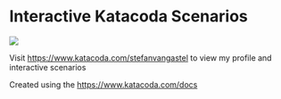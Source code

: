 # Interactive Katacoda Scenarios

[![](http://shields.katacoda.com/katacoda/stefanvangastel/count.svg)](https://www.katacoda.com/stefanvangastel "Get your profile on Katacoda.com")

Visit https://www.katacoda.com/stefanvangastel to view my profile and interactive scenarios

Created using the https://www.katacoda.com/docs
